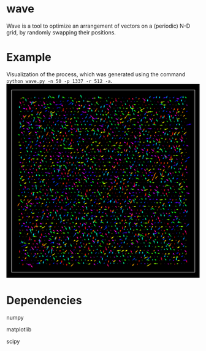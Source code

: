# wave
Wave is a tool to optimize an arrangement of vectors on a (periodic) N-D grid, by randomly swapping their positions.

# Example

Visualization of the process, which was generated using the command `python wave.py -n 50 -p 1337 -r 512 -a`.
![Example output animation](https://github.com/jvdhorn/wave/blob/main/data/animation.gif)

# Dependencies
numpy

matplotlib

scipy

